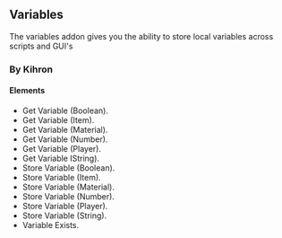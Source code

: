 ## Variables
The variables addon gives you the ability to store local variables across scripts and GUI's
### By Kihron
#### Elements
* Get Variable (Boolean).
* Get Variable (Item).
* Get Variable (Material).
* Get Variable (Number).
* Get Variable (Player).
* Get Variable IString).
* Store Variable (Boolean).
* Store Variable (Item).
* Store Variable (Material).
* Store Variable (Number).
* Store Variable (Player).
* Store Variable (String).
* Variable Exists.